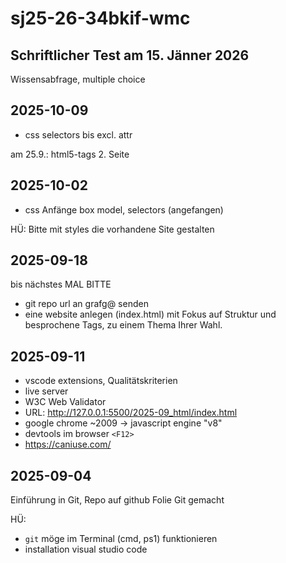 # sj25-26-34bkif-wmc

## Schriftlicher Test am 15. Jänner 2026

Wissensabfrage, multiple choice

## 2025-10-09

- css selectors bis excl. attr

am 25.9.: html5-tags 2. Seite

## 2025-10-02

- css Anfänge box model, selectors (angefangen)

HÜ: Bitte mit styles die vorhandene Site gestalten

## 2025-09-18

bis nächstes MAL BITTE

- git repo url an grafg@ senden
- eine website anlegen (index.html) mit Fokus auf Struktur und besprochene Tags, zu einem Thema Ihrer Wahl.

## 2025-09-11

- vscode extensions, Qualitätskriterien
- live server
- W3C Web Validator
- URL: <http://127.0.0.1:5500/2025-09_html/index.html>
- google chrome ~2009 -> javascript engine "v8"
- devtools im browser `<F12>`
- <https://caniuse.com/>

## 2025-09-04

Einführung in Git, Repo auf github
Folie Git gemacht

HÜ:

- `git` möge im Terminal (cmd, ps1) funktionieren
- installation visual studio code
